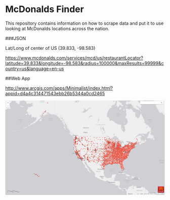 # McDonalds Finder
This repository contains information on how to scrape data and put it to use looking at McDonalds locations across the nation.

###JSON

Lat/Long of center of US
(39.833, -98.583)

https://www.mcdonalds.com/services/mcd/us/restaurantLocator?latitude=39.833&longitude=-98.583&radius=100000&maxResults=99999&country=us&language=en-us

##Web App

http://www.arcgis.com/apps/Minimalist/index.html?appid=d4a4c314471543ebb26b5344a0cd2465

![Screenshot 2](https://github.com/briankingery87/WebScraping/blob/master/McDonalds/WebApp.JPG)
